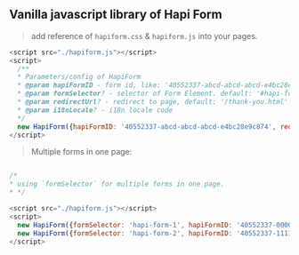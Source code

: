 ## Vanilla javascript library of Hapi Form

> add reference of `hapiform.css` & `hapiform.js` into your pages.

```javascript
<script src="./hapiform.js"></script>
<script>
  /**
  * Parameters/config of HapiForm
  * @param hapiFormID - form id, like: '40552337-abcd-abcd-abcd-e4bc28e9c874'
  * @param formSelector? - selector of Form Element. default: '#hapi-form'
  * @param redirectUrl? - redirect to page, default: '/thank-you.html'
  * @param i18nLocale? - i18n locale code
  */
  new HapiForm({hapiFormID: '40552337-abcd-abcd-abcd-e4bc28e9c874', redirectUrl:'/thank-you.html'});
</script>

```

> Multiple forms in one page:

```javascript

/*
* using `formSelector` for multiple forms in one page.
* */

<script src="./hapiform.js"></script>
<script>
  new HapiForm({formSelector: 'hapi-form-1', hapiFormID: '40552337-0000-0000-0000-e4bc28e9c874',  redirectUrl:'/thank-you.html'});
  new HapiForm({formSelector: 'hapi-form-2', hapiFormID: '40552337-1111-1111-1111-e4bc28e9c874', redirectUrl:'/thank-you.html'});
</script>

```


